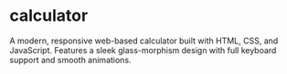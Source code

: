 # calculator
A modern, responsive web-based calculator built with HTML, CSS, and JavaScript. Features a sleek glass-morphism design with full keyboard support and smooth animations.
